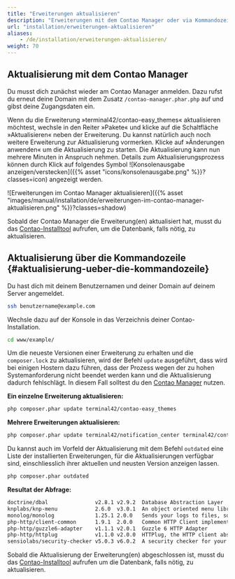 ```yaml
---
title: "Erweiterungen aktualisieren"
description: "Erweiterungen mit dem Contao Manager oder via Kommandozeile aktualisieren"
url: "installation/erweiterungen-aktualisieren"
aliases:
    - /de/installation/erweiterungen-aktualisieren/
weight: 70
---
```



## Aktualisierung mit dem Contao Manager

Du musst dich zunächst wieder am Contao Manager anmelden. Dazu rufst du erneut deine Domain mit dem Zusatz 
`/contao-manager.phar.php` auf und gibst deine Zugangsdaten ein.

Wenn du die Erweiterung »terminal42/contao-easy_themes« aktualisieren möchtest, wechsle in den Reiter »Pakete« und klicke auf die 
Schaltfläche »Aktualisieren« neben der Erweiterung. Du kannst natürlich auch noch weitere Erweiterung zur 
Aktualisierung vormerken. Klicke auf »Änderungen anwenden« um die Aktualisierung zu starten. Die Aktualisierung kann 
nun mehrere Minuten in Anspruch nehmen. Details zum Aktualisierungsprozess können durch Klick auf folgendes Symbol 
![Konsolenausgabe anzeigen/verstecken]({{% asset "icons/konsolenausgabe.png" %}}?classes=icon) angezeigt werden.

![Erweiterungen im Contao Manager aktualisieren]({{% asset "images/manual/installation/de/erweiterungen-im-contao-manager-aktualisieren.png" %}}?classes=shadow)

Sobald der Contao Manager die Erweiterung(en) aktualisiert hat, musst du das [Contao-Installtool](../contao-installtool/) 
aufrufen, um die Datenbank, falls nötig, zu aktualisieren.


## Aktualisierung über die Kommandozeile {#aktualisierung-ueber-die-kommandozeile}

Du hast dich mit deinem Benutzernamen und deiner Domain auf deinem Server angemeldet.

```bash
ssh benutzername@example.com
```

Wechsle dazu auf der Konsole in das Verzeichnis deiner Contao-Installation.

```bash
cd www/example/
```

Um die neueste Versionen einer Erweiterung zu erhalten und die `composer.lock` zu aktualisieren, wird der Befehl 
`update` ausgeführt, dass wird bei einigen Hostern dazu führen, dass der Prozess wegen der zu hohen Systemanforderung 
nicht beendet werden kann und die Aktualisierung dadurch fehlschlägt. In diesem Fall solltest du den 
[Contao Manager](#aktualisierung-mit-dem-contao-manager) nutzen.

**Ein einzelne Erweiterung aktualisieren:**

```bash
php composer.phar update terminal42/contao-easy_themes
```

**Mehrere Erweiterungen aktualisieren:**

```bash
php composer.phar update terminal42/notification_center terminal42/contao-leads
```

Du kannst auch im Vorfeld der Aktualisierung mit dem Befehl `outdated` eine Liste der installierten Erweiterungen, für 
die Aktualisierungen verfügbar sind, einschliesslich ihrer aktuellen und neusten Version anzeigen lassen.

```bash
php composer.phar outdated
```

**Resultat der Abfrage:**

```bash
doctrine/dbal               v2.8.1 v2.9.2  Database Abstraction Layer
knplabs/knp-menu            2.6.0  v3.0.1  An object oriented menu library
monolog/monolog             1.25.1 2.0.0   Sends your logs to files, sockets, inboxes, databases …
php-http/client-common      1.9.1  2.0.0   Common HTTP Client implementations and tools for HTTPlug
php-http/guzzle6-adapter    v1.1.1 v2.0.1  Guzzle 6 HTTP Adapter
php-http/httplug            v1.1.0 v2.0.0  HTTPlug, the HTTP client abstraction for PHP
sensiolabs/security-checker v5.0.3 v6.0.2  A security checker for your composer.lock
``` 

Sobald die Aktualisierung der Erweiterung(en) abgeschlossen ist, musst du das [Contao-Installtool](../contao-installtool/) 
aufrufen um die Datenbank, falls nötig, zu aktualisieren.
